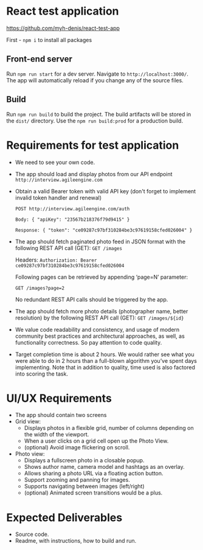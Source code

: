 # React test application

https://github.com/myh-denis/react-test-app

First - `npm i` to install all packages

## Front-end server

Run `npm run start` for a dev server. Navigate to `http://localhost:3000/`. The app will automatically reload if you change any of the source files.

## Build

Run `npm run build` to build the project. The build artifacts will be stored in the `dist/` directory. Use the `npm run build:prod` for a production build.




# Requirements for test application
- We need to see your own code.
- The app should load and display photos from our API endpoint `http://interview.agileengine.com`
- Obtain a valid Bearer token with valid API key (don't forget to implement invalid token handler and renewal)

    `POST http://interview.agileengine.com/auth`
    
    `Body: { "apiKey": "23567b218376f79d9415" }`
    
    `Response: { "token": "ce09287c97bf310284be3c97619158cfed026004" }`
- The app should fetch paginated photo feed in JSON format with the following REST API call
    (GET): `GET /images`

    Headers: `Authorization: Bearer ce09287c97bf310284be3c97619158cfed026004`

    Following pages can be retrieved by appending ‘page=N’ parameter:

    `GET /images?page=2`

    No redundant REST API calls should be triggered by the app.
- The app should fetch more photo details (photographer name, better resolution) by the following REST API call (GET): 
    `GET /images/${id}`
- We value code readability and consistency, and usage of modern community best practices and architectural approaches, as well, as functionality correctness. So pay attention to code quality.
- Target completion time is about 2 hours. We would rather see what you were able to do in 2 hours than a full-blown algorithm you’ve spent days implementing. Note that in addition to quality, time used is also factored into scoring the task.

# UI/UX Requirements
- The app should contain two screens
- Grid view:
    - Displays photos in a flexible grid, number of columns depending on the width of the viewport.
    - When a user clicks on a grid cell open up the Photo View.
    - (optional) Avoid image flickering on scroll.
- Photo view:
    - Displays a fullscreen photo in a closable popup.
    - Shows author name, camera model and hashtags as an overlay.
    - Allows sharing a photo URL via a floating action button.
    - Support zooming and panning for images.
    - Supports navigating between images (left/right)
    - (optional) Animated screen transitions would be a plus.

# Expected Deliverables
- Source code.
- Readme, with instructions, how to build and run.
